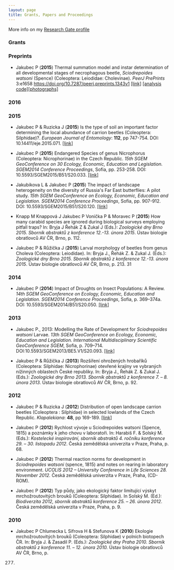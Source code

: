 ```yaml
---
layout: page
title: Grants, Papers and Proceedings
---
```


More info on my [Research Gate profile](https://www.researchgate.net/profile/Pavel_Jakubec2)


### Grants



### Preprints


* Jakubec P (__2015__) Thermal summation model and instar determination of all developmental stages of necrophagous beetle, _Sciodrepoides watsoni_ (Spence) (Coleoptera: Leiodidae: Cholevinae). _PeerJ PrePrints_ 3:e1658 https://doi.org/10.7287/peerj.preprints.1343v1 [[link]](https://peerj.com/preprints/1343v1/) [[analysis code]](https://github.com/jakubecp/sciodrepoides)[[photographs]](https://figshare.com/articles/Larval_development_of_Sciodrepoides_watsoni_Coleoptera_Leiodidae_Cholevinae_/1531668)


### 2016


### 2015
* Jakubec P & Ruzicka J (__2015__) Is the type of soil an important factor determining the local abundance of carrion beetles (Coleoptera: Silphidae)?. _European Journal of Entomology_: __112__, pp 747-754. DOI: 10.14411/eje.2015.071. [[link]](http://www.eje.cz/artkey/eje-201504-0021_is_the_type_of_soil_an_important_factor_determining_the_local_abundance_of_carrion_beetles_coleoptera_silphid.php)

* Jakubec P (__2015__) Endangered Species of genus Nicrophorus (Coleoptera: Nicrophorinae) in the Czech Republic. _15th SGEM GeoConference on 30 Ecology, Economic, Education and Legislation. SGEM2014 Conference Proceedings_, Sofia, pp. 253-258. DOI: 10.5593/SGEM2015/B51/S20.033. [[link]](http://www.sgem.org/sgemlib/spip.php?article6285&lang=en)

* Jakubikova L & Jakubec P (__2015__) The impact of landscape heterogeneity on the diversity of Russia's Far East butterflies: A pilot study. _15th SGEM GeoConference on Ecology, Economic, Education and Legislation. SGEM2014 Conference Proceedings_, Sofia, pp. 907-912. DOI: 10.5593/SGEM2015/B51/S20.120. [[link]](http://www.sgem.org/sgemlib/spip.php?article6373&lang=en)

* Knapp M Knappová J Jakubec P Vonička P & Moravec P (__2015__) How many carabid species are ignored during biological surveys employing pitfall traps? In: Bryja J Řehák Z & Zukal J (Eds.): _Zoologické dny Brno 2015. Sborník abstraktů z konference 12.-13. února 2015_. Ústav biologie obratlovců AV ČR, Brno, p. 112.

* Jakubec P & Růžička J (__2015__) Larval morphology of beetles from genus Choleva (Coleoptera: Leiodidae). In: Bryja J., Řehák Z. & Zukal J. (Eds.): _Zoologické dny Brno 2015. Sborník abstraktů z konference 12.-13. února 2015_. Ústav biologie obratlovců AV ČR, Brno, p. 213.
31

### 2014

* Jakubec P (__2014__) Impact of Droughts on Insect Populations: A Review. _14th SGEM GeoConference on Ecology, Economic, Education and Legislation. SGEM2014 Conference Proceedings_, Sofia, p. 369–374a. DOI: 10.5593/SGEM2014/B51/S20.050. [[link]](http://www.sgem.org/sgemlib/spip.php?article4751&lang=en)


### 2013

* Jakubec P., 2013: Modelling the Rate of Development for _Sciodrepoides watsoni_ Larvae. _13th SGEM GeoConference on Ecology, Economic, Education and Legislation. International Multidisciplinary Scientific GeoConference SGEM_, Sofia, p. 709–714. DOI:10.5593/SGEM2013/BE5.V1/S20.093. [[link]](http://www.sgem.org/sgemlib/spip.php?article3345&lang=en)

* Jakubec P & Růžička J (__2013__) Rozšíření ohrožených hrobaříků (Coleoptera: Silphidae: Nicrophorinae) otevřené krajiny ve vybraných nížinných
oblastech České republiky. In: Bryja J., Řehák Z. & Zukal J. (Eds.): _Zoologické dny Brno 2013. Sborník abstraktů z konference 7. – 8. února 2013_. Ústav
biologie obratlovců AV ČR, Brno, p. 92.

### 2012

* Jakubec P & Ruzicka J (__2012__) Distribution of open landscape carrion beetles (Coleoptera : Silphidae) in selected lowlands of the Czech Republic. _Klapalekiana_: __48__, pp 169-189. [[link]](/pdf/Jakubec&Ruzicka2012Klapalekiana_Silphidae_CZ.pdf)

* Jakubec P (__2012__) Rychlost vývoje u Sciodrepoides watsoni (Spence, 1815) a poznámky k jeho chovu v laboratoři. In: Harabiš F. & Solský M. (Eds.):
_Kostelecké inspirování, sborník abstraktů 4. ročníku konference 29. – 30. listopadu 2012_. Česká zemědělská univerzita v Praze, Praha, p. 68.

* Jakubec P (__2012__) Thermal reaction norms for development in _Sciodrepoides watsoni_ (spence, 1815) and notes on rearing in laboratory environment.
_UCOLIS 2012 – University Conference in Life Sciences 28. November 2012._ Česká zemědělská univerzita v Praze, Praha, (CD-ROM).

* Jakubec P (__2012__) Typ půdy, jako ekologický faktor limitující výskyt mrchožroutovitých brouků (Coleoptera: Silphidae). In Solský M. (Ed.):
_Biodiverzita 2012, sborník abstraktů konference 25. – 26. února 2012_. Česká zemědělská univerzita v Praze, Praha, p. 9.

### 2010

* Jakubec P Chlumecka L Sifrova H & Stefunova K (__2010__) Ekologie mrchožroutovitých brouků (Coleoptera: Silphidae) v polních biotopech ČR. In: Bryja J. & Zasadil P. (Eds.): _Zoologické dny Praha 2010. Sborník abstraktů z konference 11. – 12. února 2010._ Ústav biologie obratlovců AV ČR, Brno, p.
277.

